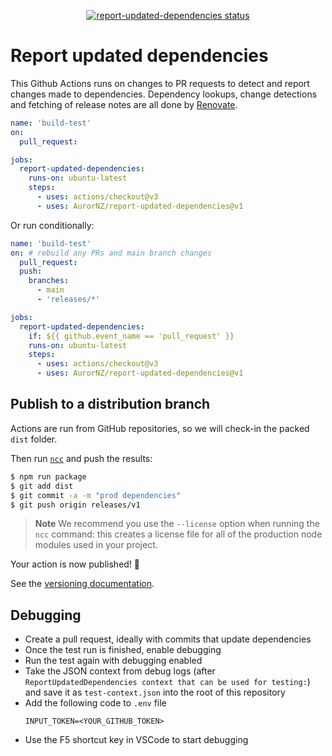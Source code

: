 <p align="center">
  <a href="https://github.com/AurorNZ/report-updated-dependencies/actions"><img alt="report-updated-dependencies status" src="https://github.com/AurorNZ/report-updated-dependencies/workflows/build-test/badge.svg"></a>
</p>

# Report updated dependencies

This Github Actions runs on changes to PR requests to detect and report changes made to dependencies.
Dependency lookups, change detections and fetching of release notes are all done by [Renovate](https://github.com/renovatebot/renovate).

```yml
name: 'build-test'
on:
  pull_request:

jobs:
  report-updated-dependencies:
    runs-on: ubuntu-latest
    steps:
      - uses: actions/checkout@v3
      - uses: AurorNZ/report-updated-dependencies@v1
```

Or run conditionally:

```yml
name: 'build-test'
on: # rebuild any PRs and main branch changes
  pull_request:
  push:
    branches:
      - main
      - 'releases/*'

jobs:
  report-updated-dependencies:
    if: ${{ github.event_name == 'pull_request' }}
    runs-on: ubuntu-latest
    steps:
      - uses: actions/checkout@v3
      - uses: AurorNZ/report-updated-dependencies@v1
```

## Publish to a distribution branch

Actions are run from GitHub repositories, so we will check-in the packed `dist` folder.

Then run [`ncc`](https://github.com/zeit/ncc) and push the results:

```bash
$ npm run package
$ git add dist
$ git commit -a -m "prod dependencies"
$ git push origin releases/v1
```

> **Note**
> We recommend you use the `--license` option when running the `ncc` command: this creates a license file for all of the production node modules used in your project.

Your action is now published! :rocket:

See the [versioning documentation](https://github.com/actions/toolkit/blob/master/docs/action-versioning.md).

## Debugging

- Create a pull request, ideally with commits that update dependencies
- Once the test run is finished, enable debugging
- Run the test again with debugging enabled
- Take the JSON context from debug logs (after `ReportUpdatedDependencies context that can be used for testing:`) and save it as `test-context.json` into the root of this repository
- Add the following code to `.env` file
  ```
  INPUT_TOKEN=<YOUR_GITHUB_TOKEN>
  ```
- Use the F5 shortcut key in VSCode to start debugging
